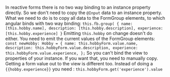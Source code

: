 In reactive forms there is no two way binding to an instance property directly. 
So we don't need to copy the `@Input` data to an instance property.
What we need to do is to copy all data to the FormGroup elements, to which angular binds
with two way binding:
`this.fb.group(
       {
         name: [this.hobby.name],
         description: [this.hobby.description],
         experience: [this.hobby.experience]
       }`
Emitting `this.hobby` on change doesn't do either. You need to emit the current values of the FormGroup elements:
`    const newHobby: Hobby = {
       name: this.hobbyForm.value.name,
       description: this.hobbyForm.value.description,
       experience: this.hobbyForm.value.experience,
     };
     `
So you can't bind the view to properties of your instance. If you want that, you need to manually copy.
Getting a form value out to the view is different too.
Instead of doing a `{{hobby.experience}}`  you need : `this.hobbyForm.get('experience').value`   
            

